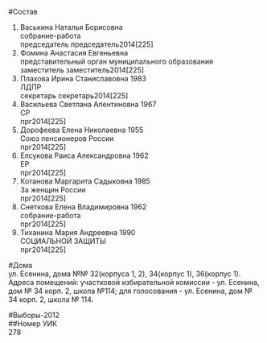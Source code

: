 #Состав  
1. Васькина Наталья Борисовна  
    собрание-работа  
    председатель председатель2014[225]  
2. Фомина Анастасия Евгеньевна  
    представительный орган муниципального образования  
    заместитель заместитель2014[225]  
3. Плахова Ирина Станиславовна 1983  
    ЛДПР  
    секретарь секретарь2014[225]  
4. Васильева Светлана Алентиновна 1967  
    СР  
    прг2014[225]  
5. Дорофеева Елена Николаевна 1955  
    Союз пенсионеров России  
    прг2014[225]  
6. Елсукова Раиса Александровна 1962  
    ЕР  
    прг2014[225]  
7. Котанова Маргарита Садыковна 1985  
    За женщин России  
    прг2014[225]  
8. Снеткова Елена Владимировна 1962  
    собрание-работа  
    прг2014[225]  
9. Тиханина Мария Андреевна 1990  
    СОЦИАЛЬНОЙ ЗАЩИТЫ  
    прг2014[225]  
  
#Дома  
ул. Есенина, дома №№ 32(корпуса 1, 2), 34(корпус 1), 36(корпус 1). Адреса помещений: участковой избирательной комиссии - ул. Есенина, дом № 34 корп. 2, школа №114; для голосования - ул. Есенина, дом № 34 корп. 2, школа № 114.  
  
#Выборы-2012  
##Номер УИК  
278  
